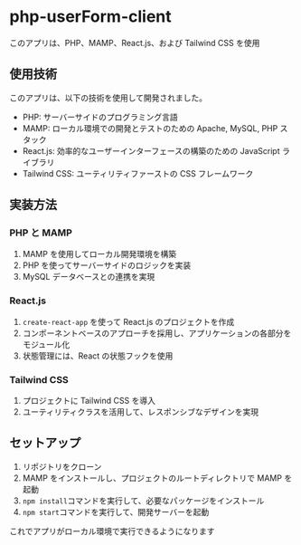 # php-userForm-client

このアプリは、PHP、MAMP、React.js、および Tailwind CSS を使用

## 使用技術

このアプリは、以下の技術を使用して開発されました。

- PHP: サーバーサイドのプログラミング言語
- MAMP: ローカル環境での開発とテストのための Apache, MySQL, PHP スタック
- React.js: 効率的なユーザーインターフェースの構築のための JavaScript ライブラリ
- Tailwind CSS: ユーティリティファーストの CSS フレームワーク

## 実装方法

### PHP と MAMP

1. MAMP を使用してローカル開発環境を構築
2. PHP を使ってサーバーサイドのロジックを実装
3. MySQL データベースとの連携を実現

### React.js

1. `create-react-app` を使って React.js のプロジェクトを作成
2. コンポーネントベースのアプローチを採用し、アプリケーションの各部分をモジュール化
3. 状態管理には、React の状態フックを使用

### Tailwind CSS

1. プロジェクトに Tailwind CSS を導入
2. ユーティリティクラスを活用して、レスポンシブなデザインを実現

## セットアップ

1. リポジトリをクローン
2. MAMP をインストールし、プロジェクトのルートディレクトリで MAMP を起動
3. `npm install`コマンドを実行して、必要なパッケージをインストール
4. `npm start`コマンドを実行して、開発サーバーを起動

これでアプリがローカル環境で実行できるようになります

